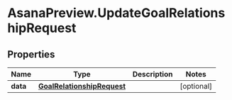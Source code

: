# AsanaPreview.UpdateGoalRelationshipRequest

## Properties

Name | Type | Description | Notes
------------ | ------------- | ------------- | -------------
**data** | [**GoalRelationshipRequest**](GoalRelationshipRequest.md) |  | [optional] 


